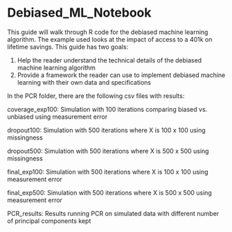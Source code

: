 # Debiased_ML_Notebook

This guide will walk through R code for the debiased machine learning algorithm. The example used looks at the impact of access to a 401k on lifetime savings. This guide has two goals: 

1) Help the reader understand the technical details of the debiased machine learning algorithm
2) Provide a framework the reader can use to implement debiased machine learning with their own data and specifications

In the PCR folder, there are the following csv files with results:

coverage_exp100: Simulation with 100 iterations comparing biased vs. unbiased using measurement error

dropout100: Simulation with 500 iterations where X is 100 x 100 using missingness

dropout500: Simulation with 500 iterations where X is 500 x 500 using missingness

final_exp100: Simulation with 500 iterations where X is 100 x 100 using measurement error

final_exp500: Simulation with 500 iterations where X is 500 x 500 using measurement error

PCR_results: Results running PCR on simulated data with different number of principal components kept



